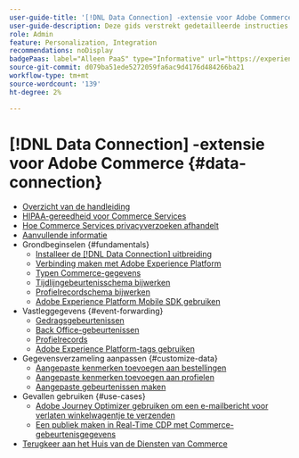 ```yaml
---
user-guide-title: '[!DNL Data Connection] -extensie voor Adobe Commerce'
user-guide-description: Deze gids verstrekt gedetailleerde instructies om de  [!DNL Data Connection]  uitbreiding voor Adobe Commerce te gebruiken.
role: Admin
feature: Personalization, Integration
recommendations: noDisplay
badgePaas: label="Alleen PaaS" type="Informative" url="https://experienceleague.adobe.com/nl/docs/commerce/user-guides/product-solutions" tooltip="Is alleen van toepassing op Adobe Commerce op Cloud-projecten (door Adobe beheerde PaaS-infrastructuur) en op projecten in het veld."
source-git-commit: d079ba51ede5272059fa6ac9d4176d484266ba21
workflow-type: tm+mt
source-wordcount: '139'
ht-degree: 2%

---
```



# [!DNL Data Connection] -extensie voor Adobe Commerce {#data-connection}

- [Overzicht van de handleiding](overview.md)
- [HIPAA-gereedheid voor Commerce Services](hipaa-readiness.md)
- [Hoe Commerce Services privacyverzoeken afhandelt](handle-privacy-request.md)
- [Aanvullende informatie](release-notes.md)
- Grondbeginselen {#fundamentals}
   - [Installeer de  [!DNL Data Connection]  uitbreiding](install.md)
   - [Verbinding maken met Adobe Experience Platform](connect-data.md)
   - [Typen Commerce-gegevens](data-ingestion.md)
   - [Tijdlijngebeurtenisschema bijwerken](update-xdm.md)
   - [Profielrecordschema bijwerken](profile-data.md)
   - [Adobe Experience Platform Mobile SDK gebruiken](mobile-sdk-epc.md)
- Vastleggegevens {#event-forwarding}
   - [Gedragsgebeurtenissen](events.md)
   - [Back Office-gebeurtenissen](events-backoffice.md)
   - [Profielrecords](events-profilerecord.md)
   - [Adobe Experience Platform-tags gebruiken](using-tags.md)
- Gegevensverzameling aanpassen {#customize-data}
   - [Aangepaste kenmerken toevoegen aan bestellingen](custom-attributes.md)
   - [Aangepaste kenmerken toevoegen aan profielen](custom-identities.md)
   - [Aangepaste gebeurtenissen maken](custom-events.md)
- Gevallen gebruiken {#use-cases}
   - [Adobe Journey Optimizer gebruiken om een e-mailbericht voor verlaten winkelwagentje te verzenden](using-ajo.md)
   - [Een publiek maken in Real-Time CDP met Commerce-gebeurtenisgegevens](create-audience.md)
- [ Terugkeer aan het Huis van de Diensten van Commerce ](https://experienceleague.adobe.com/docs/commerce/user-guides/home.html?lang=nl-NL)

